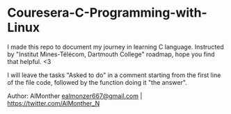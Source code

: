 # Couresera-C-Programming-with-Linux
I made this repo to document my journey in learning C language. Instructed by "Institut Mines-Télécom, Dartmouth College" roadmap, hope you find that helpful. <3

I will leave the tasks "Asked to do" in a comment starting from the first line of the file code, followed by the function doing it "the answer".

Author: AlMonther <ealmonzer667@gmail.com> | <https://twitter.com/AlMonther_N>
